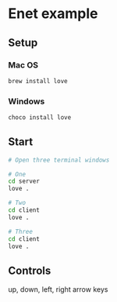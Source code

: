 # Enet example

## Setup

### Mac OS

```bash
brew install love
```

### Windows

```bash
choco install love
```

## Start

```bash
# Open three terminal windows

# One
cd server
love .

# Two
cd client
love .

# Three
cd client
love .
```

## Controls

up, down, left, right arrow keys
